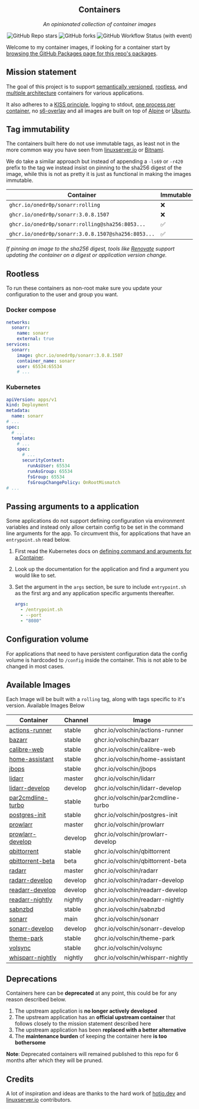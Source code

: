 <!---
NOTE: AUTO-GENERATED FILE
to edit this file, instead edit its template at: ./github/scripts/templates/README.md.j2
-->
<div align="center">


## Containers

_An opinionated collection of container images_

</div>

<div align="center">

![GitHub Repo stars](https://img.shields.io/github/stars/onedr0p/containers?style=for-the-badge)
![GitHub forks](https://img.shields.io/github/forks/onedr0p/containers?style=for-the-badge)
![GitHub Workflow Status (with event)](https://img.shields.io/github/actions/workflow/status/onedr0p/containers/release-scheduled.yaml?style=for-the-badge&label=Scheduled%20Release)

</div>

Welcome to my container images, if looking for a container start by [browsing the GitHub Packages page for this repo's packages](https://github.com/onedr0p?tab=packages&repo_name=containers).

## Mission statement

The goal of this project is to support [semantically versioned](https://semver.org/), [rootless](https://rootlesscontaine.rs/), and [multiple architecture](https://www.docker.com/blog/multi-arch-build-and-images-the-simple-way/) containers for various applications.

It also adheres to a [KISS principle](https://en.wikipedia.org/wiki/KISS_principle), logging to stdout, [one process per container](https://testdriven.io/tips/59de3279-4a2d-4556-9cd0-b444249ed31e/), no [s6-overlay](https://github.com/just-containers/s6-overlay) and all images are built on top of [Alpine](https://hub.docker.com/_/alpine) or [Ubuntu](https://hub.docker.com/_/ubuntu).

## Tag immutability

The containers built here do not use immutable tags, as least not in the more common way you have seen from [linuxserver.io](https://fleet.linuxserver.io/) or [Bitnami](https://bitnami.com/stacks/containers).

We do take a similar approach but instead of appending a `-ls69` or `-r420` prefix to the tag we instead insist on pinning to the sha256 digest of the image, while this is not as pretty it is just as functional in making the images immutable.

| Container                                          | Immutable |
|----------------------------------------------------|-----------|
| `ghcr.io/onedr0p/sonarr:rolling`                   | ❌         |
| `ghcr.io/onedr0p/sonarr:3.0.8.1507`                | ❌         |
| `ghcr.io/onedr0p/sonarr:rolling@sha256:8053...`    | ✅         |
| `ghcr.io/onedr0p/sonarr:3.0.8.1507@sha256:8053...` | ✅         |

_If pinning an image to the sha256 digest, tools like [Renovate](https://github.com/renovatebot/renovate) support updating the container on a digest or application version change._

## Rootless

To run these containers as non-root make sure you update your configuration to the user and group you want.

### Docker compose

```yaml
networks:
  sonarr:
    name: sonarr
    external: true
services:
  sonarr:
    image: ghcr.io/onedr0p/sonarr:3.0.8.1507
    container_name: sonarr
    user: 65534:65534
    # ...
```

### Kubernetes

```yaml
apiVersion: apps/v1
kind: Deployment
metadata:
  name: sonarr
# ...
spec:
  # ...
  template:
    # ...
    spec:
      # ...
      securityContext:
        runAsUser: 65534
        runAsGroup: 65534
        fsGroup: 65534
        fsGroupChangePolicy: OnRootMismatch
# ...
```

## Passing arguments to a application

Some applications do not support defining configuration via environment variables and instead only allow certain config to be set in the command line arguments for the app. To circumvent this, for applications that have an `entrypoint.sh` read below.

1. First read the Kubernetes docs on [defining command and arguments for a Container](https://kubernetes.io/docs/tasks/inject-data-application/define-command-argument-container/).
2. Look up the documentation for the application and find a argument you would like to set.
3. Set the argument in the `args` section, be sure to include `entrypoint.sh` as the first arg and any application specific arguments thereafter.

    ```yaml
    args:
      - /entrypoint.sh
      - --port
      - "8080"
    ```

## Configuration volume

For applications that need to have persistent configuration data the config volume is hardcoded to `/config` inside the container. This is not able to be changed in most cases.

## Available Images

Each Image will be built with a `rolling` tag, along with tags specific to it's version. Available Images Below

Container | Channel | Image
--- | --- | ---
[actions-runner](https://github.com/volschin/containers/pkgs/container/actions-runner) | stable | ghcr.io/volschin/actions-runner
[bazarr](https://github.com/volschin/containers/pkgs/container/bazarr) | stable | ghcr.io/volschin/bazarr
[calibre-web](https://github.com/volschin/containers/pkgs/container/calibre-web) | stable | ghcr.io/volschin/calibre-web
[home-assistant](https://github.com/volschin/containers/pkgs/container/home-assistant) | stable | ghcr.io/volschin/home-assistant
[jbops](https://github.com/volschin/containers/pkgs/container/jbops) | stable | ghcr.io/volschin/jbops
[lidarr](https://github.com/volschin/containers/pkgs/container/lidarr) | master | ghcr.io/volschin/lidarr
[lidarr-develop](https://github.com/volschin/containers/pkgs/container/lidarr-develop) | develop | ghcr.io/volschin/lidarr-develop
[par2cmdline-turbo](https://github.com/volschin/containers/pkgs/container/par2cmdline-turbo) | stable | ghcr.io/volschin/par2cmdline-turbo
[postgres-init](https://github.com/volschin/containers/pkgs/container/postgres-init) | stable | ghcr.io/volschin/postgres-init
[prowlarr](https://github.com/volschin/containers/pkgs/container/prowlarr) | master | ghcr.io/volschin/prowlarr
[prowlarr-develop](https://github.com/volschin/containers/pkgs/container/prowlarr-develop) | develop | ghcr.io/volschin/prowlarr-develop
[qbittorrent](https://github.com/volschin/containers/pkgs/container/qbittorrent) | stable | ghcr.io/volschin/qbittorrent
[qbittorrent-beta](https://github.com/volschin/containers/pkgs/container/qbittorrent-beta) | beta | ghcr.io/volschin/qbittorrent-beta
[radarr](https://github.com/volschin/containers/pkgs/container/radarr) | master | ghcr.io/volschin/radarr
[radarr-develop](https://github.com/volschin/containers/pkgs/container/radarr-develop) | develop | ghcr.io/volschin/radarr-develop
[readarr-develop](https://github.com/volschin/containers/pkgs/container/readarr-develop) | develop | ghcr.io/volschin/readarr-develop
[readarr-nightly](https://github.com/volschin/containers/pkgs/container/readarr-nightly) | nightly | ghcr.io/volschin/readarr-nightly
[sabnzbd](https://github.com/volschin/containers/pkgs/container/sabnzbd) | stable | ghcr.io/volschin/sabnzbd
[sonarr](https://github.com/volschin/containers/pkgs/container/sonarr) | main | ghcr.io/volschin/sonarr
[sonarr-develop](https://github.com/volschin/containers/pkgs/container/sonarr-develop) | develop | ghcr.io/volschin/sonarr-develop
[theme-park](https://github.com/volschin/containers/pkgs/container/theme-park) | stable | ghcr.io/volschin/theme-park
[volsync](https://github.com/volschin/containers/pkgs/container/volsync) | stable | ghcr.io/volschin/volsync
[whisparr-nightly](https://github.com/volschin/containers/pkgs/container/whisparr-nightly) | nightly | ghcr.io/volschin/whisparr-nightly


## Deprecations

Containers here can be **deprecated** at any point, this could be for any reason described below.

1. The upstream application is **no longer actively developed**
2. The upstream application has an **official upstream container** that follows closely to the mission statement described here
3. The upstream application has been **replaced with a better alternative**
4. The **maintenance burden** of keeping the container here **is too bothersome**

**Note**: Deprecated containers will remained published to this repo for 6 months after which they will be pruned.

## Credits

A lot of inspiration and ideas are thanks to the hard work of [hotio.dev](https://hotio.dev/) and [linuxserver.io](https://www.linuxserver.io/) contributors.